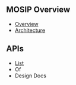 ## MOSIP Overview
* [Overview](https://github.com/mosip/mosip/wiki)
* [Architecture](https://github.com/mosip/mosip/wiki/1.-Architecture)
## APIs
* [List](list) 
* Of 
* Design Docs 